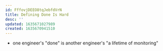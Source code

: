 ```yaml
---
id: FffovjDEEO8tqJebfdVrN
title: Defining Done Is Hard
desc: ''
updated: 1635671027989
created: 1635670941510
---
```




- one engineer's "done" is another engineer's "a lifetime of monitoring"

